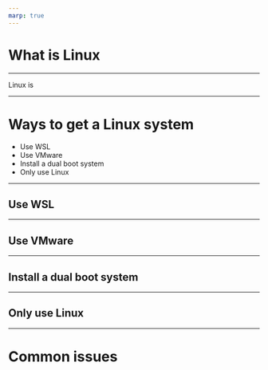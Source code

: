 ```yaml
---
marp: true
---
```


# What is Linux
---

Linux is 

---
# Ways to get a Linux system

- Use WSL
- Use VMware
- Install a dual boot system
- Only use Linux


---
## Use WSL


---
## Use VMware
---
## Install a dual boot system
---
## Only use Linux
---
# Common issues

